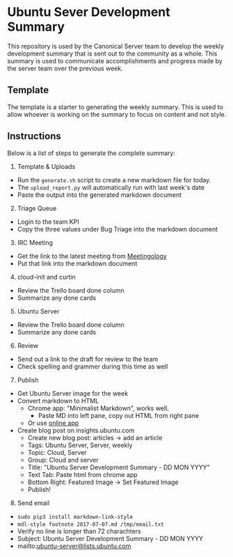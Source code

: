 # Ubuntu Sever Development Summary
This repository is used by the Canonical Server team to develop the weekly
development summary that is sent out to the community as a whole. This summary
is used to communicate accomplishments and progress made by the server team
over the previous week.

## Template
The template is a starter to generating the weekly summary. This is used to
allow whoever is working on the summary to focus on content and not style.

## Instructions
Below is a list of steps to generate the complete summary:

1. Template & Uploads
  - Run the `generate.sh` script to create a new markdown file for today.
  - The `upload_report.py` will automatically run with last week's date
  - Paste the output into the generated markdown document
2. Triage Queue
  - Login to the team KPI
  - Copy the three values under Bug Triage into the markdown document
3. IRC Meeting
  - Get the link to the latest meeting from [Meetingology](https://ubottu.com/meetingology/logs/ubuntu-meeting/)
  - Put that link into the markdown document
4. cloud-init and curtin
  - Review the Trello board done column
  - Summarize any done cards
5. Ubuntu Server
  - Review the Trello board done column
  - Summarize any done cards
6. Review
  - Send out a link to the draft for review to the team
  - Check spelling and grammer during this time as well
7. Publish
  - Get Ubuntu Server image for the week
  - Convert markdown to HTML
    - Chrome app: "Minimalist Markdown", works well.
      - Paste MD into left pane, copy out HTML from right pane
    - Or use [online app](http://dillinger.io/)
  - Create blog post on insights.ubuntu.com
    - Create new blog post: articles -> add an article
    - Tags: Ubuntu Server, Server, weekly
    - Topic: Cloud, Server
    - Group: Cloud and server
    - Title: "Ubuntu Server Development Summary - DD MON YYYY"
    - Text Tab: Paste html from chrome app
    - Bottom Right: Featured Image -> Set Featured Image
    - Publish!
8. Send email
  - `sudo pip3 install markdown-link-style`
  - `mdl-style footnote 2017-07-07.md /tmp/email.txt`
  - Verify no line is longer than 72 charachters
  - Subject: Ubuntu Server Development Summary - DD MON YYYY
  - mailto:ubuntu-server@lists.ubuntu.com
